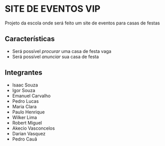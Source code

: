# SITE DE EVENTOS VIP

Projeto da escola onde será feito um site de eventos para casas de festas

## Características

- Será possível *procurar* uma casa de festa vaga
- Será possível *anunciar* sua casa de festa

## Integrantes

- Isaac Souza 
- Igor Souza 
- Emanuel Carvalho 
- Pedro Lucas 
- Maria Clara 
- Paulo Henrique 
- Wilker Lima 
- Robert Miguel 
- Akecio Vasconcelos 
- Darian Vasquez 
- Pedro Cauã
